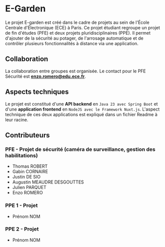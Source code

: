 # E-Garden
Le projet E-garden est créé dans le cadre de projets au sein de l'École Centrale d'Électronique (ECE) à Paris. 
Ce projet étudiant regroupe un projet de fin d'études (PFE) et deux projets pluridisciplinaires (PPE).
Il permet d'ajouter de la sécurité au potager, de l'arrosage automatique et de contrôler plusieurs fonctionnalités à distance via une application.

## Collaboration
La collaboration entre groupes est organisée.
Le contact pour le PFE Sécurité est **enzo.romero@edu.ece.fr**.

## Aspects techniques
Le projet est constitué d'une **API backend** en `Java 23 avec Spring Boot` et d'une **application frontend** en `NodeJS avec le Framework Nuxt.js`.
L'aspect technique de ces deux applications est expliqué dans un fichier Readme à leur racine.

## Contributeurs
### PFE - Projet de sécurité (caméra de surveillance, gestion des habilitations)
- Thomas ROBERT
- Gabin CORNAIRE
- Justin DE SIO
- Augustin MEAUDRE DESGOUTTES
- Julien PARQUET
- Enzo ROMERO

### PPE 1 - Projet
- Prénom NOM
### PPE 2 - Projet 
- Prénom NOM
